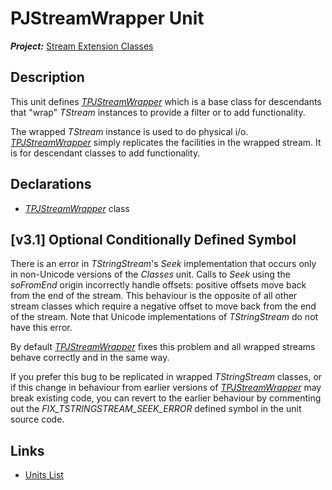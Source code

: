 # PJStreamWrapper Unit

***Project:*** [Stream Extension Classes](../API.md)

## Description

This unit defines [_TPJStreamWrapper_](./TPJStreamWrapper.md) which is a base class for descendants that "wrap" _TStream_ instances to provide a filter or to add functionality.

The wrapped _TStream_ instance is used to do physical i/o. [_TPJStreamWrapper_](./TPJStreamWrapper.md) simply replicates the facilities in the wrapped stream. It is for descendant classes to add functionality.

## Declarations

* [_TPJStreamWrapper_](./TPJStreamWrapper.md) class

## [v3.1] Optional Conditionally Defined Symbol

There is an error in _TStringStream_'s _Seek_ implementation that occurs only in non-Unicode versions of the _Classes_ unit. Calls to _Seek_ using the _soFromEnd_ origin incorrectly handle offsets: positive offsets move back from the end of the stream. This behaviour is the opposite of all other stream classes which require a negative offset to move back from the end of the stream. Note that Unicode implementations of _TStringStream_ do not have this error.

By default [_TPJStreamWrapper_](./TPJStreamWrapper.md) fixes this problem and all wrapped streams behave correctly and in the same way.

If you prefer this bug to be replicated in wrapped _TStringStream_ classes, or if this change in behaviour from earlier versions of [_TPJStreamWrapper_](./TPJStreamWrapper.md) may break existing code, you can revert to the earlier behaviour by commenting out the _FIX_TSTRINGSTREAM_SEEK_ERROR_ defined symbol in the unit source code.

## Links

* [Units List](./Units.md)
